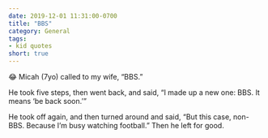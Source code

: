 ```yaml
---
date: 2019-12-01 11:31:00-0700
title: "BBS"
category: General
tags:
- kid quotes
short: true
---
```


😂 Micah (7yo) called to my wife, “BBS.”

He took five steps, then went back, and said, “I made up a new one: BBS. It means ‘be back soon.’”

He took off again, and then turned around and said, “But this case, non-BBS. Because I’m busy watching football.” Then he left for good.
